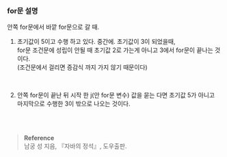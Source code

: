 ### for문 설명

안쪽 for문에서 바깥 for문으로 갈 때.

1. 초기값이 5이고 수행 하고 있다.
  중간에. 초기값이 3이 되었을때, <br/>for문 조건문에 성립이 안될 때 
  초기값 2로 가는게 아니고 3에서 for문이 끝나는 것이다. 
  <br/>(조건문에서 걸리면 증감식 까지 가지 않기 때문이다)

<br/>

2. 안쪽 for문이 끝난 뒤 시작 한 j(안 for문 변수) 값을 묻는 다면 
    초기값 5가 아니고 <br/>마지막으로 수행한 3이 밖으로 
    나오는 것이다.

</aside>


<br/><br/>

>**Reference**
><br/>남궁 성 지음, 『자바의 정석』, 도우출판.